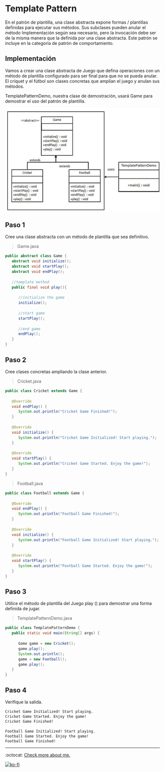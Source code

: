 # Template Pattern

En el patrón de plantilla, una clase abstracta expone formas / plantillas definidas para ejecutar sus métodos. Sus subclases pueden anular el método Implementación según sea necesario, pero la invocación debe ser de la misma manera que la definida por una clase abstracta. Este patrón se incluye en la categoría de patrón de comportamiento.

## Implementación

Vamos a crear una clase abstracta de Juego que defina operaciones con un método de plantilla configurado para ser final para que no se pueda anular. El críquet y el fútbol son clases concretas que amplían el juego y anulan sus métodos.

TemplatePatternDemo, nuestra clase de demostración, usará Game para demostrar el uso del patrón de plantilla.

![UML Diagram](template_pattern_uml_diagram.jpg)

## Paso 1

Cree una clase abstracta con un método de plantilla que sea definitivo.

> Game.java

```java
public abstract class Game {
   abstract void initialize();
   abstract void startPlay();
   abstract void endPlay();

   //template method
   public final void play(){

      //initialize the game
      initialize();

      //start game
      startPlay();

      //end game
      endPlay();
   }
}
```

## Paso 2

Cree clases concretas ampliando la clase anterior.

> Cricket.java

```java
public class Cricket extends Game {

   @Override
   void endPlay() {
      System.out.println("Cricket Game Finished!");
   }

   @Override
   void initialize() {
      System.out.println("Cricket Game Initialized! Start playing.");
   }

   @Override
   void startPlay() {
      System.out.println("Cricket Game Started. Enjoy the game!");
   }
}
```

> Football.java

```java
public class Football extends Game {

   @Override
   void endPlay() {
      System.out.println("Football Game Finished!");
   }

   @Override
   void initialize() {
      System.out.println("Football Game Initialized! Start playing.");
   }

   @Override
   void startPlay() {
      System.out.println("Football Game Started. Enjoy the game!");
   }
}
```

## Paso 3

Utilice el método de plantilla del Juego play () para demostrar una forma definida de jugar.

> TemplatePatternDemo.java

```java
public class TemplatePatternDemo {
   public static void main(String[] args) {

      Game game = new Cricket();
      game.play();
      System.out.println();
      game = new Football();
      game.play();
   }
}
```

## Paso 4

Verifique la salida.

```note
Cricket Game Initialized! Start playing.
Cricket Game Started. Enjoy the game!
Cricket Game Finished!

Football Game Initialized! Start playing.
Football Game Started. Enjoy the game!
Football Game Finished!
```

---
:octocat: [Check more about me.](https://github.com/FernandoCalmet)

[![ko-fi](https://www.ko-fi.com/img/githubbutton_sm.svg)](https://ko-fi.com/T6T41JKMI)
